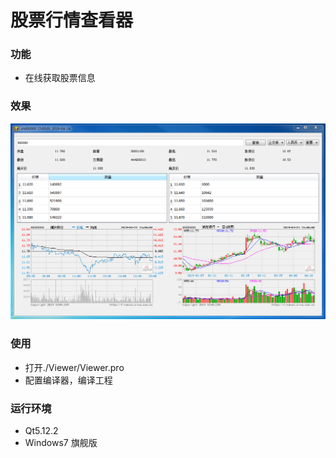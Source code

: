 ﻿# 股票行情查看器
### 功能
- 在线获取股票信息
### 效果
![主窗口](https://github.com/ColmonBai/stock_market_viewer/blob/master/images/main.PNG)
### 使用
- 打开./Viewer/Viewer.pro
- 配置编译器，编译工程
### 运行环境
- Qt5.12.2
- Windows7 旗舰版
